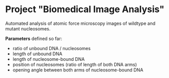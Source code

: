 # Project "Biomedical Image Analysis" #

Automated analysis of atomic force microscopy images of wildtype and mutant nucleosomes.

**Parameters** defined so far:

- ratio of unbound DNA / nucleosomes
- length of unbound DNA
- length of nucleosome-bound DNA
- position of nucleosomes (ratio of length of both DNA arms)
- opening angle between both arms of nucleosome-bound DNA